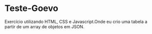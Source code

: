 # Teste-Goevo
Exercício utilizando HTML, CSS e Javascript.Onde eu crio uma tabela a partir de um array de objetos em JSON.
